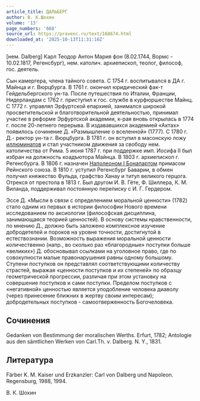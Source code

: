 ```yaml
---
article_title: ДАЛЬБЕРГ
author: В. К.Шохин
volume: '13'
page_numbers: '668'
source_url: https://pravenc.ru/text/168674.html
downloaded_at: '2025-10-13T11:31:16Z'
---
```


[нем. Dalberg] Карл Теодор Антон Мария фон (8.02.1744, Вормс - 10.02.1817, Регенсбург), нем. католич. архиепископ, теолог, философ, гос. деятель.

Сын камергера, члена тайного совета. С 1754 г. воспитывался в ДА г. Майнца и г. Вюрцбурга. В 1761 г. окончил юридический фак-т Гейдельбергского ун-та. После путешествия по Италии, Франции, Нидерландам с 1762 г. приступил к гос. службе в курфюршестве Майнц. С 1772 г. управлял Эрфуртской епархией, занимался широкой просветительской и благотворительной деятельностью, принимал участие в реформе Эрфуртской академии, к-рая вновь открылась в 1774 г. после 20-летнего перерыва. В издававшихся академией «Актах» появилось сочинение Д. «Размышление о вселенной» (1777). С 1780 г. Д.- ректор ун-та г. Вюрцбурга. В 1781 г. он вступил в масонскую ложу [иллюминатов](https://pravenc.ru/text/иллюминатов.html) и стал участником движения за свободу нем. католичества от Рима. 5 июня 1787 г. при поддержке имп. Иосифа II был избран на должность коадъютора Майнца. В 1803 г. архиепископ г. Регенсбурга. В 1806 г. назначен [Наполеоном I Бонапартом](<https://pravenc.ru/text/Наполеоном I Бонапартом.html>) примасом Рейнского союза. В 1810 г. уступил Регенсбург Баварии, в обмен получил княжество Фульда, графство Ханау и титул великого герцога. Отрекся от престола в 1813 г. Был другом И. В. Гёте, Ф. Шиллера, К. М. Виланда, поддерживал постоянную переписку с И. Г. Гердером.

Эссе Д. «Мысли в связи с определением моральной ценности» (1782) стало одним из первых в истории философии Нового времени исследованием по аксиологии (философская дисциплина, занимающаяся теорией ценностей). В основу системы нравственности, по мнению Д., должно быть заложено комплексное изучение добродетелей и пороков на уровне точности, достигнутой в естествознании. Возможность выражения моральной ценности количественно (напр., во сколько раз «благородные» поступки больше «великих») Д. обосновывал ссылками на уголовное право, где по совокупности малые правонарушения равны одному большому. Ступени поступков он представлял соответствующими количеству страстей, выражая «ценности поступков и их степеней» по образцу геометрической прогрессии, различая при этом установку на совершение поступков и сами поступки. Пределом поступков с «негативной» ценностью является уподобление человека диаволу (через принесение ближних в жертву своим интересам); добродетельных поступков - самоотверженность Богочеловека.

## Сочинения

Gedanken von Bestimmung der moralischen Werths. Erfurt, 1782; Antologie aus den sämtlichen Werken von Carl.Th. v. Dalberg. N. Y., 1831.

## Литература

Färber K. M. Kaiser und Erzkanzler: Carl von Dalberg und Napoleon. Regensburg, 1988, 1994.

В. К.  Шохин
